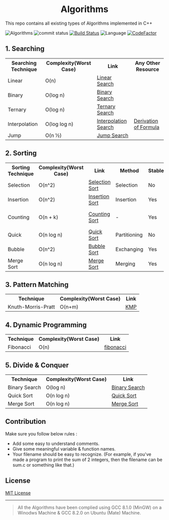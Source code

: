 ﻿<h1 align ="center" >Algorithms</h1>

This repo contains all existing types of Algorithms implemented in C++ 

![Algorithms](https://img.shields.io/badge/33%25-Algorithms-blue.svg)
![commit status](https://img.shields.io/badge/commit%20status-master-orange.svg)
[![Build Status](https://travis-ci.org/Bhupesh-V/Algorithms.svg?branch=master)](https://travis-ci.org/Bhupesh-V/Algorithms)
![Language](https://img.shields.io/badge/Language-C++-green.svg)
[![CodeFactor](https://www.codefactor.io/repository/github/bhupesh-v/algorithms/badge)](https://www.codefactor.io/repository/github/bhupesh-v/algorithms)


## 1. Searching

<table style="width:100%">
  <tr>
    <th>Searching Technique</th>
    <th>Complexity(Worst Case)</th> 
    <th>Link</th>
    <th>Any Other Resource</th>
  </tr>
  <tr>
    <td>Linear</td>
    <td>O(n)</td> 
    <td><a href = "https://github.com/Bhupesh-V/Algorithms/blob/master/Searching/linear_search.cpp">Linear Search</a></td>
    <td></td>
  </tr>
  <tr>
    <td>Binary</td>
    <td>O(log n)</td> 
    <td><a href = "https://github.com/Bhupesh-V/Algorithms/blob/master/Searching/binary_search.cpp">Binary Search</a></td>
    <td></td>
  </tr>
  <tr>
    <td>Ternary</td>
    <td>O(log n)</td> 
    <td><a href = "https://github.com/Bhupesh-V/Algorithms/blob/master/Searching/ternary_search.cpp">Ternary Search</a></td>
    <td></td>
  </tr>
  <tr>
    <td>Interpolation</td>
    <td>O(log log n)</td> 
    <td><a href = "https://github.com/Bhupesh-V/Algorithms/blob/master/Searching/interpolation_search.cpp">Interpolation Search</a></td>
    <td><a href = "https://bit.ly/2OmUoNq">Derivation of Formula</a></td>
  </tr>
  <tr>
    <td>Jump</td>
    <td>O(n ½)</td> 
    <td><a href = "https://github.com/Bhupesh-V/Algorithms/blob/master/Searching/jump_search.cpp">Jump Search</a></td>
    <td></td>
  </tr>
</table>



## 2. Sorting 

<table style="width:100%">
  <tr>
    <th>Sorting Technique</th>
    <th>Complexity(Worst Case)</th> 
    <th>Link</th>
    <th>Method</th>
    <th>Stable</th>
    <th>Class</th>
  </tr>
  <tr>
    <td>Selection</td>
    <td>O(n^2)</td> 
    <td><a href = "https://github.com/Bhupesh-V/Algorithms/blob/master/Sorting/selection.cpp">Selection Sort</a></td>
    <td>Selection</td>
    <td>No</td>
    <td>Comparison Sort</td>
  </tr>
  <tr>
    <td>Insertion</td>
    <td>O(n^2)</td> 
    <td><a href = "https://github.com/Bhupesh-V/Algorithms/blob/master/Sorting/insertion.cpp">Insertion Sort</a></td>
    <td>Insertion</td>
    <td>Yes</td>
    <td>Comparison Sort</td>
  </tr>
  <tr>
    <td>Counting</td>
    <td>O(n + k)</td> 
    <td><a href = "https://github.com/Bhupesh-V/Algorithms/blob/master/Sorting/counting.cpp">Counting Sort</a></td>
    <td>-</td>
    <td>Yes</td>
    <td>Non-Comparison Sort</td>
  </tr>
  <tr>
    <td>Quick</td>
    <td>O(n log n)</td> 
    <td><a href = "https://github.com/Bhupesh-V/Algorithms/blob/master/Sorting/quick.cpp">Quick Sort</a></td>
    <td>Partitioning</td>
    <td>No</td>
    <td>Comparison Sort</td>
  </tr>
  <tr>
    <td>Bubble</td>
    <td>O(n^2)</td> 
    <td><a href = "https://github.com/Bhupesh-V/Algorithms/blob/master/Sorting/bubble.cpp">Bubble Sort</a></td>
    <td>Exchanging</td>
    <td>Yes</td>
    <td>Comparison</td>
  </tr>
  <tr>
    <td>Merge Sort</td>
    <td>O(n log n)</td> 
    <td><a href = "https://github.com/Bhupesh-V/Algorithms/blob/master/Sorting/mergesort.cpp">Merge Sort</a></td>
    <td>Merging</td>
    <td>Yes</td>
    <td>-</td>
  </tr>
</table>

## 3. Pattern Matching

<table style="width:100%">
  <tr>
    <th>Technique</th>
    <th>Complexity(Worst Case)</th> 
    <th>Link</th>
  </tr>
  <tr>
    <td>Knuth-Morris-Pratt</td>
    <td>O(n+m)</td> 
    <td><a href = "https://github.com/Bhupesh-V/Algorithms/blob/master/String Matching/KMP.cpp">KMP</a></td>
  </tr>
</table>

## 4. Dynamic Programming

<table style="width:100%">
  <tr>
    <th>Technique</th>
    <th>Complexity(Worst Case)</th> 
    <th>Link</th>
  </tr>
  <tr>
    <td>Fibonacci</td>
    <td>O(n)</td> 
    <td><a href = "https://github.com/Bhupesh-V/Algorithms/blob/master/Dynamic Programming/fibonacci.cpp">fibonacci</a></td>
  </tr>
</table>

## 5. Divide & Conquer

<table style="width:100%">
  <tr>
    <th>Technique</th>
    <th>Complexity(Worst Case)</th> 
    <th>Link</th>
  </tr>
  <tr>
    <td>Binary Search</td>
    <td>O(log n)</td> 
    <td><a href = "https://github.com/Bhupesh-V/Algorithms/blob/master/Searching/binary_search.cpp">Binary Search</a></td>
  </tr>
  <tr>
    <td>Quick Sort</td>
    <td>O(n log n)</td> 
    <td><a href = "https://github.com/Bhupesh-V/Algorithms/blob/master/Sorting/quick.cpp">Quick Sort</a></td>
  </tr>
  <tr>
    <td>Merge Sort</td>
    <td>O(n log n)</td> 
    <td><a href = "https://github.com/Bhupesh-V/Algorithms/blob/master/Sorting/mergesort.cpp">Merge Sort</a></td>
  </tr>
    
</table>

## Contribution
Make sure you follow below rules : 

* Add some easy to understand comments.
* Give some meaningful variable & function names.
* Your filename should be easy to recognize. (For example, if you've made a program to print the sum of 2 integers, then the filename can be sum.c or something like that.)

## License
[MIT License](https://github.com/Bhupesh-V/Algorithms/blob/master/LICENSE)


--------------------------
> All the Algorithms have been complied using GCC 8.1.0 (MinGW) on a Winodws Machine & GCC 8.2.0 on Ubuntu (Mate) Machine.
